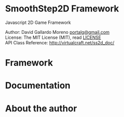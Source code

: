 SmoothStep2D Framework
======================

Javascript 2D Game Framework

Author: David Gallardo Moreno <portalg@gmail.com> <br/>
License: The MIT License (MIT), read <a href=./LICENSE.md>LICENSE</a> <br/>
API Class Reference: http://virtualcraft.net/ss2d_doc/ <br/>

Framework
=========


Documentation
=============


About the author
================